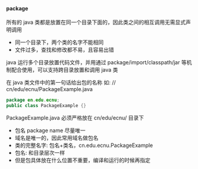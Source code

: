#### package

所有的 java 类都是放置在同一个目录下面的，因此类之间的相互调用无需显式声明调用

- 同一个目录下，两个类的名字不能相同
- 文件过多，查找和修改都不易，且容易出错

java 运行多个目录放置代码文件，并用通过 package/import/classpath/jar 等机制配合使用，可以支持跨目录放置和调用 java 类

在 java 类文件中的第一句话给出包的名称
如: // cn/edu/ecnu/PackageExample.java

```java
package en.edu.ecnu;
public class PackageExample {}
```

PackageExample.java 必须严格放在 cn/edu/ecnu/ 目录下

- 包名 package name 尽量唯一
- 域名是唯一的，因此常用域名做包名
- 类的完整名字: 包名+类名，cn.edu.ecnu.PackageExample
- 包名: 和目录层次一样
- 但是包具体放在什么位置不重要，编译和运行的时候再指定
